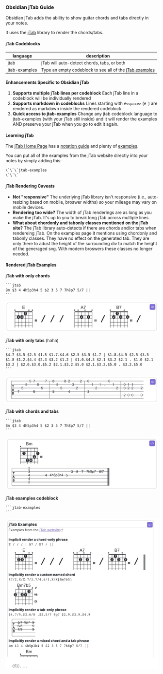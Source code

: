 ### Obsidian jTab Guide

Obsidian jTab adds the ability to show guitar chords and tabs directly in your notes.

It uses the [jTab](https://jtab.tardate.com/) library to render the chords/tabs.

#### jTab Codeblocks

language       | description
---------------|-------------
jtab           | jTab will auto-detect chords, tabs, or both
jtab-examples  | Type an empty codeblock to see all of the [jTab examples](https://jtab.tardate.com/examples.htm)

#### Enhancements Specific to Obsidian jTab
1. __Supports multiple jTab lines per codeblock__
   Each jTab line in a codeblock will be individually rendered
2. __Supports markdown in codeblocks__
   Lines starting with `#<space>` (`# `) are rendered as markdown inside the rendered codeblock
3. __Quick access to jtab-examples__
   Change any jtab codeblock language to jtab-examples (with your jTab still inside) and it will render the examples AND preserve your jTab when you go to edit it again.

#### Learning jTab
The [jTab Home Page](https://jtab.tardate.com/) has a [notation guide](https://jtab.tardate.com/index.htm#notation) and plenty of [examples](https://jtab.tardate.com/examples.htm).

You can put all of the examples from the jTab website directly into your notes by simply adding this:
~~~
\`\`\`jtab-examples
\`\`\`
~~~

#### jTab Rendering Caveats
* __Not "responsive"__
  The underlying jTab library isn't responsive (i.e., auto-resizing based on mobile, broswer widths) so your mileage may vary on mobile devices.
* __Rendering too wide?__
  The width of jTab renderings are as long as you make the jTab. It's up to you to break long jTab across multiple lines.
* __What about chordonly and tabonly classes mentioned on the jTab site?__
  The jTab library auto-detects if there are chords and/or tabs when rendereing jTab. On the examples page it mentions using chordonly and tabonly classes. They have no effect on the generated tab. They are only there to adust the height of the surrounding div to match the height of the generaged svg. With modern broswers these classes no longer needed.

#### Rendered jTab Examples

__jTab with only chords__
~~~~
```jtab
Bm $3 4 4h5p3h4 5 $2 3 5 7 7h8p7 5/7 ||
```
~~~~
![codeblock jtab chords](./github-assets/codeblock-jtab-chords-only.jpg)

__jTab with only tabs__ (haha)
~~~~
```jtab
$4.7 $3.5 $2.5 $1.5 $1.7.$4.6 $2.5 $3.5 $1.7 | $1.8.$4.5 $2.5 $3.5 $1.8 $1.2.$4.4 $2.3 $3.2 $1.2 | $1.0.$4.3 $2.1 $3.2 $2.1 . $1.0 $2.1 $3.2 | $2.0.$3.0.$5.2 $2.1.$3.2.$5.0 $2.1.$3.2.$5.0 . $3.2.$5.0
```
~~~~
![codeblock jtab tabs](./github-assets/codeblock-jtab-tab-only.jpg)

__jTab with chords and tabs__
~~~~
```jtab
Bm $3 4 4h5p3h4 5 $2 3 5 7 7h8p7 5/7 ||
```
~~~~
![codeblock jtab](./github-assets/codeblock-jtab-chords-and-tabs.jpg)

__jTab examples codeblock__
~~~~
```jtab-examples
```
~~~~
![codeblock jtab-examples](./github-assets/codeblock-jtab-examples.jpg)
